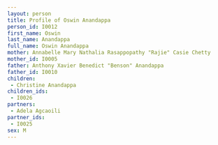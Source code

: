 ```yaml
---
layout: person
title: Profile of Oswin Anandappa
person_id: I0012
first_name: Oswin
last_name: Anandappa
full_name: Oswin Anandappa
mother: Annabelle Mary Nathalia Rasappopathy "Rajie" Casie Chetty
mother_id: I0005
father: Anthony Xavier Benedict "Benson" Anandappa
father_id: I0010
children:
 - Christine Anandappa
children_ids:
 - I0026
partners:
 - Adela Agcaoili
partner_ids:
 - I0025
sex: M
---
```


